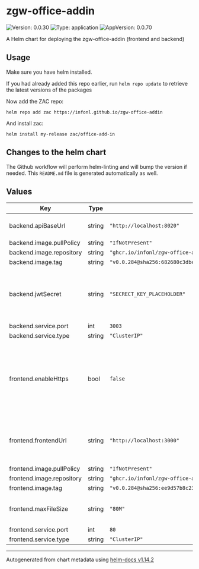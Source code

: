 # zgw-office-addin

![Version: 0.0.30](https://img.shields.io/badge/Version-0.0.30-informational?style=flat-square) ![Type: application](https://img.shields.io/badge/Type-application-informational?style=flat-square) ![AppVersion: 0.0.70](https://img.shields.io/badge/AppVersion-0.0.70-informational?style=flat-square)

A Helm chart for deploying the zgw-office-addin (frontend and backend)

## Usage

Make sure you have helm installed.

If you had already added this repo earlier, run `helm repo update` to retrieve
the latest versions of the packages

Now add the ZAC repo:
```
helm repo add zac https://infonl.github.io/zgw-office-addin
```

And install zac:
```
helm install my-release zac/office-add-in
```

## Changes to the helm chart

The Github workflow will perform helm-linting and will bump the version if needed. This `README.md` file is generated automatically as well.

## Values

| Key | Type | Default | Description |
|-----|------|---------|-------------|
| backend.apiBaseUrl | string | `"http://localhost:8020"` | Base URL to the openzaak API |
| backend.image.pullPolicy | string | `"IfNotPresent"` |  |
| backend.image.repository | string | `"ghcr.io/infonl/zgw-office-add-in-backend"` |  |
| backend.image.tag | string | `"v0.0.284@sha256:682680c3dbec45b0ae0d5fb3de5da690ebff0bfcb9be345c0178e5492c64b477"` |  |
| backend.jwtSecret | string | `"SECRECT_KEY_PLACEHOLDER"` | Secret key used for generating and validating JWT tokens for secure communication |
| backend.service.port | int | `3003` |  |
| backend.service.type | string | `"ClusterIP"` |  |
| frontend.enableHttps | bool | `false` | If enabled nginx will also listen on port 443. You will need to volume map a key and certificate valid for your frontendUrl |
| frontend.frontendUrl | string | `"http://localhost:3000"` | The frontend public URL where the manifest.xml and static js file are served |
| frontend.image.pullPolicy | string | `"IfNotPresent"` |  |
| frontend.image.repository | string | `"ghcr.io/infonl/zgw-office-add-in-frontend"` |  |
| frontend.image.tag | string | `"v0.0.284@sha256:ee9d57b8c234400177b6c742c2a23a50466be8ef1905cf6ee837c79148bc252a"` |  |
| frontend.maxFileSize | string | `"80M"` | Maximum file size for uploads (e.g. attachments) |
| frontend.service.port | int | `80` |  |
| frontend.service.type | string | `"ClusterIP"` |  |

----------------------------------------------
Autogenerated from chart metadata using [helm-docs v1.14.2](https://github.com/norwoodj/helm-docs/releases/v1.14.2)

